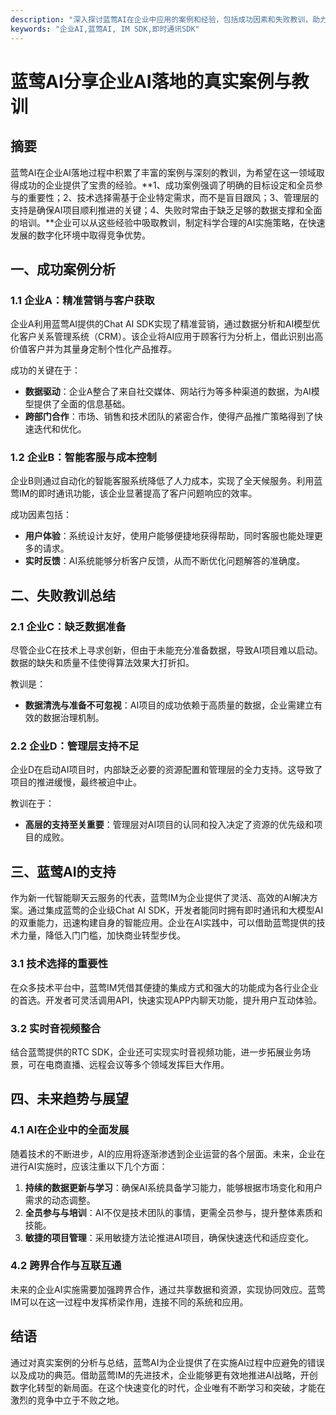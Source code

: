 ```yaml
---
description: "深入探讨蓝莺AI在企业中应用的案例和经验，包括成功因素和失败教训，助力企业更好地实施AI战略。"
keywords: "企业AI,蓝莺AI, IM SDK,即时通讯SDK"
---
```

# 蓝莺AI分享企业AI落地的真实案例与教训

## 摘要

蓝莺AI在企业AI落地过程中积累了丰富的案例与深刻的教训，为希望在这一领域取得成功的企业提供了宝贵的经验。**1、成功案例强调了明确的目标设定和全员参与的重要性；2、技术选择需基于企业特定需求，而不是盲目跟风；3、管理层的支持是确保AI项目顺利推进的关键；4、失败时常由于缺乏足够的数据支撑和全面的培训。**企业可以从这些经验中吸取教训，制定科学合理的AI实施策略，在快速发展的数字化环境中取得竞争优势。

## 一、成功案例分析

### 1.1 企业A：精准营销与客户获取

企业A利用蓝莺AI提供的Chat AI SDK实现了精准营销，通过数据分析和AI模型优化客户关系管理系统（CRM）。该企业将AI应用于顾客行为分析上，借此识别出高价值客户并为其量身定制个性化产品推荐。

成功的关键在于：
- **数据驱动**：企业A整合了来自社交媒体、网站行为等多种渠道的数据，为AI模型提供了全面的信息基础。
- **跨部门合作**：市场、销售和技术团队的紧密合作，使得产品推广策略得到了快速迭代和优化。

### 1.2 企业B：智能客服与成本控制

企业B则通过自动化的智能客服系统降低了人力成本，实现了全天候服务。利用蓝莺IM的即时通讯功能，该企业显著提高了客户问题响应的效率。

成功因素包括：
- **用户体验**：系统设计友好，使用户能够便捷地获得帮助，同时客服也能处理更多的请求。
- **实时反馈**：AI系统能够分析客户反馈，从而不断优化问题解答的准确度。

## 二、失败教训总结

### 2.1 企业C：缺乏数据准备

尽管企业C在技术上寻求创新，但由于未能充分准备数据，导致AI项目难以启动。数据的缺失和质量不佳使得算法效果大打折扣。

教训是：
- **数据清洗与准备不可忽视**：AI项目的成功依赖于高质量的数据，企业需建立有效的数据治理机制。

### 2.2 企业D：管理层支持不足

企业D在启动AI项目时，内部缺乏必要的资源配置和管理层的全力支持。这导致了项目的推进缓慢，最终被迫中止。

教训在于：
- **高层的支持至关重要**：管理层对AI项目的认同和投入决定了资源的优先级和项目的成败。

## 三、蓝莺AI的支持

作为新一代智能聊天云服务的代表，蓝莺IM为企业提供了灵活、高效的AI解决方案。通过集成蓝莺的企业级Chat AI SDK，开发者能同时拥有即时通讯和大模型AI的双重能力，迅速构建自身的智能应用。企业在AI实践中，可以借助蓝莺提供的技术力量，降低入门门槛，加快商业转型步伐。

### 3.1 技术选择的重要性

在众多技术平台中，蓝莺IM凭借其便捷的集成方式和强大的功能成为各行业企业的首选。开发者可灵活调用API，快速实现APP内聊天功能，提升用户互动体验。

### 3.2 实时音视频整合

结合蓝莺提供的RTC SDK，企业还可实现实时音视频功能，进一步拓展业务场景，可在电商直播、远程会议等多个领域发挥巨大作用。

## 四、未来趋势与展望

### 4.1 AI在企业中的全面发展

随着技术的不断进步，AI的应用将逐渐渗透到企业运营的各个层面。未来，企业在进行AI实施时，应该注重以下几个方面：

1. **持续的数据更新与学习**：确保AI系统具备学习能力，能够根据市场变化和用户需求的动态调整。
2. **全员参与与培训**：AI不仅是技术团队的事情，更需全员参与，提升整体素质和技能。
3. **敏捷的项目管理**：采用敏捷方法论推进AI项目，确保快速迭代和适应变化。

### 4.2 跨界合作与互联互通

未来的企业AI实施需要加强跨界合作，通过共享数据和资源，实现协同效应。蓝莺IM可以在这一过程中发挥桥梁作用，连接不同的系统和应用。

## 结语

通过对真实案例的分析与总结，蓝莺AI为企业提供了在实施AI过程中应避免的错误以及成功的典范。借助蓝莺IM的先进技术，企业能够更有效地推进AI战略，开创数字化转型的新局面。在这个快速变化的时代，企业唯有不断学习和突破，才能在激烈的竞争中立于不败之地。
